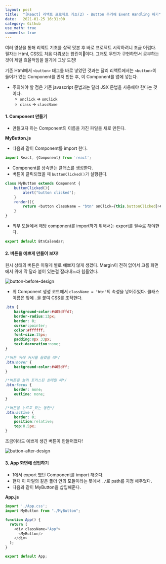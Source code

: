 ```yaml
---  
layout: post  
title:  "[React] 리액트 프로젝트 기초(2) - Button 추가해 Event Handling 하기"  
date:   2021-01-25 16:31:00  
category: Github
use_math: true
comments: true
---  
```


여러 영상을 통해 리액트 기초를 살짝 맛본 후 바로 프로젝트 시작하려니 조금 어렵다. 필자는 Html, CSS도 처음 다뤄보는
웹린이🐣이다. 그래도 무언가 구현하면서 공부하는 것이 제일 효율적임을 알기에 그냥 도전!

기존 Html에서 `<button>` 태그를 바로 넣었던 것과는 달리 리액트에서는
`<button>`이 들어가 있는 Component를 먼저 만든 후, 이 Component를 앱에 넣는다. 
- 주의해야 할 점은 기존 javascript 문법과는 달리 JSX 문법을 사용해야 한다는 것이다.
    - `onclick` => `onClick`
    - `class` => `className`

#### 1. Component 만들기

- 만들고자 하는 Component의 이름을 가진 파일을 새로 만든다.

**MyButton.js**
- 다음과 같이 Component를 import 한다. 
```javascript
import React, {Component} from 'react';
```

- Component를 상속받는 클래스를 생성한다.
- 버튼이 클릭되었을 때 `buttonClicked()`가 실행된다.

```javascript
class MyButton extends Component {
    buttonClicked(){
        alert("button clicked");   
    }
    render(){
        return <button className = "btn" onClick={this.buttonClicked}>Click me!</button>
    }
}
```

- 외부 모듈에서 해당 component를 import하기 위해서는 export를 필수로 해야한다.
```javascript
export default BtnCalendar;
```


#### 2. 버튼을 예쁘게 만들어 보자!

원시 상태의 버튼은 이렇게 별로 예쁘지 않게 생겼다. Margin이 전혀 없어서 크롬 화면에서 위에 딱 달라 붙어 있는걸 잘라내느라 힘들었다.

<img src="https://i.ibb.co/yV8rqcp/button-before-design.png" alt="button-before-design" border="0">


- 위 Component 생성 코드에서 `className = "btn"`의 속성을 넣어주었다. 클래스 이름은 앞에 `.`을 붙여 CSS를 조작한다.


```css
.btn {
    background-color:#405dffd7;
    border-radius:13px;
    border: 0;
    cursor:pointer;
    color:#ffffff;
    font-size:15px;
    padding:8px 33px;
    text-decoration:none;
}

/*버튼 위에 커서를 올렸을 때*/
.btn:hover {
	background-color:#405dff;
}

/*버튼을 눌러 포커스된 상태일 때*/
.btn:focus {
    border: none;
    outline: none;
}

/*버튼을 누르고 있는 동안*/
.btn:active {
    border: 0;
    position:relative;
    top:0.5px;
}


```

조금이라도 예쁘게 생긴 버튼이 만들어졌다!

<img src="https://i.ibb.co/V3HzMxF/button-after-design.png" alt="button-after-design" border="0">


#### 3. App 화면에 삽입하기

- 1에서 export 했던 Component를 import 해준다.
- 현재 이 파일의 같은 폴더 안의 모듈이라는 뜻에서 `./`로 path를 지정 해주었다.
- 다음과 같이 MyButton을 삽입해준다.

**App.js**
```javascript
import './App.css';
import MyButton from "./MyButton";

function App() {
  return (
    <div className="App">
      <MyButton/>
    </div>
  );
}

export default App;
```
